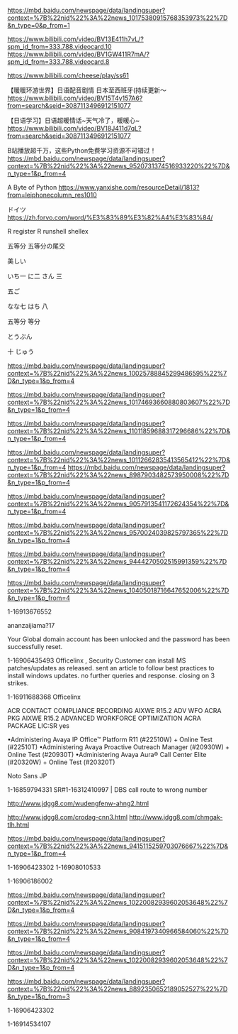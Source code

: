 https://mbd.baidu.com/newspage/data/landingsuper?context=%7B%22nid%22%3A%22news_10175380915768353973%22%7D&n_type=0&p_from=1

https://www.bilibili.com/video/BV13E411h7vL/?spm_id_from=333.788.videocard.10
https://www.bilibili.com/video/BV1GW411R7mA/?spm_id_from=333.788.videocard.8


https://www.bilibili.com/cheese/play/ss61

【暖暖环游世界】日语配音剧情 日本至西班牙(持续更新～
https://www.bilibili.com/video/BV15T4y157A6?from=search&seid=3087113496912151077


【日语学习】日语超暖情话~天气冷了，暖暖心~
https://www.bilibili.com/video/BV18J411d7qL?from=search&seid=3087113496912151077

B站播放超千万，这些Python免费学习资源不可错过！
https://mbd.baidu.com/newspage/data/landingsuper?context=%7B%22nid%22%3A%22news_9520731374516933220%22%7D&n_type=1&p_from=4

A Byte of Python
https://www.yanxishe.com/resourceDetail/1813?from=leiphonecolumn_res1010





ドイツ https://zh.forvo.com/word/%E3%83%89%E3%82%A4%E3%83%84/


R register
R runshell shellex


五等分
五等分の尾交


美しい



いち一
に二
さん 三

五ご

なな七
はち 八

五等分 等分

とうぶん


十 じゅう











https://mbd.baidu.com/newspage/data/landingsuper?context=%7B%22nid%22%3A%22news_10025788845299486595%22%7D&n_type=1&p_from=4

https://mbd.baidu.com/newspage/data/landingsuper?context=%7B%22nid%22%3A%22news_10174693660880803607%22%7D&n_type=1&p_from=4

https://mbd.baidu.com/newspage/data/landingsuper?context=%7B%22nid%22%3A%22news_11011859688317296686%22%7D&n_type=1&p_from=4


https://mbd.baidu.com/newspage/data/landingsuper?context=%7B%22nid%22%3A%22news_10112662835413565412%22%7D&n_type=1&p_from=4
https://mbd.baidu.com/newspage/data/landingsuper?context=%7B%22nid%22%3A%22news_8987903482573950008%22%7D&n_type=1&p_from=4


https://mbd.baidu.com/newspage/data/landingsuper?context=%7B%22nid%22%3A%22news_9057913541172624354%22%7D&n_type=1&p_from=4


https://mbd.baidu.com/newspage/data/landingsuper?context=%7B%22nid%22%3A%22news_9570024039825797365%22%7D&n_type=1&p_from=4



https://mbd.baidu.com/newspage/data/landingsuper?context=%7B%22nid%22%3A%22news_9444270502515991359%22%7D&n_type=1&p_from=4

https://mbd.baidu.com/newspage/data/landingsuper?context=%7B%22nid%22%3A%22news_10405018716647652006%22%7D&n_type=1&p_from=4





1-16913676552


ananzaijiama?17







Your Global domain account has been unlocked and the password has been successfully reset.




1-16906435493 Officelinx , Security
Customer can install MS patches/updates as released. sent an article to follow best practices to install windows updates. no further queries and response. closing on 3 strikes.

1-16911688368 Officelinx



ACR
CONTACT COMPLIANCE RECORDING
AIXWE R15.2 ADV WFO ACRA PKG
AIXWE R15.2 ADVANCED WORKFORCE OPTIMIZATION ACRA PACKAGE LIC:SR
yes


•Administering Avaya IP Office™ Platform R11 (#22510W) + Online Test (#22510T)
•Administering Avaya Proactive Outreach Manager (#20930W) + Online Test (#20930T) 
•Administering Avaya Aura® Call Center Elite (#20320W) + Online Test (#20320T) 





Noto Sans JP








1-16859794331 
SR#1-16312410997 | DBS call route to wrong number


http://www.jdgg8.com/wudengfenw-ahng2.html

http://www.jdgg8.com/crodag-cnn3.html
http://www.jdgg8.com/chmgak-tlh.html



https://mbd.baidu.com/newspage/data/landingsuper?context=%7B%22nid%22%3A%22news_9415115259703076667%22%7D&n_type=1&p_from=4




1-16906423302
1-16908010533

1-16906186002






https://mbd.baidu.com/newspage/data/landingsuper?context=%7B%22nid%22%3A%22news_10220082939602053648%22%7D&n_type=1&p_from=4

https://mbd.baidu.com/newspage/data/landingsuper?context=%7B%22nid%22%3A%22news_9084197340966584060%22%7D&n_type=1&p_from=4




https://mbd.baidu.com/newspage/data/landingsuper?context=%7B%22nid%22%3A%22news_10220082939602053648%22%7D&n_type=1&p_from=4




https://mbd.baidu.com/newspage/data/landingsuper?context=%7B%22nid%22%3A%22news_8892350652189052527%22%7D&n_type=1&p_from=3







1-16906423302

1-16914534107 





























